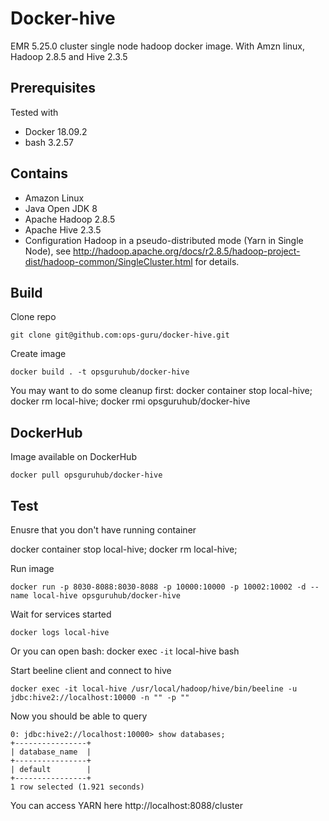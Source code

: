 # Docker-hive

EMR 5.25.0 cluster single node hadoop docker image. With Amzn linux, Hadoop 2.8.5 and Hive 2.3.5

## Prerequisites
Tested with

- Docker 18.09.2
- bash 3.2.57

## Contains
- Amazon Linux
- Java Open JDK 8
- Apache Hadoop 2.8.5
- Apache Hive 2.3.5
- Configuration Hadoop in a pseudo-distributed mode (Yarn in Single Node), 
see http://hadoop.apache.org/docs/r2.8.5/hadoop-project-dist/hadoop-common/SingleCluster.html for details. 

## Build

Clone repo

```
git clone git@github.com:ops-guru/docker-hive.git
```

Create image

```
docker build . -t opsguruhub/docker-hive
```

You may want to do some cleanup first:
docker container stop local-hive; docker rm local-hive; docker rmi opsguruhub/docker-hive

## DockerHub

Image available on DockerHub

```
docker pull opsguruhub/docker-hive
```

## Test

Enusre that you don't have running container

docker container stop local-hive; docker rm local-hive; 

Run image

```
docker run -p 8030-8088:8030-8088 -p 10000:10000 -p 10002:10002 -d --name local-hive opsguruhub/docker-hive
```

Wait for services started

```
docker logs local-hive
```

Or you can open bash:
docker exec `-it` local-hive bash

Start beeline client and connect to hive

```
docker exec -it local-hive /usr/local/hadoop/hive/bin/beeline -u jdbc:hive2://localhost:10000 -n "" -p ""
```

Now you should be able to query

```
0: jdbc:hive2://localhost:10000> show databases;
+----------------+
| database_name  |
+----------------+
| default        |
+----------------+
1 row selected (1.921 seconds)
```

You can access YARN here http://localhost:8088/cluster